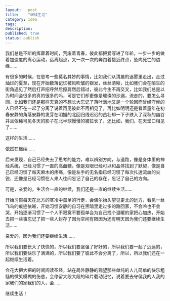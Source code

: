 ```yaml
---
layout:   post
title:    "继续生活"
category: idea
tags:     
description: 
published: true
status: publish
---
```


我们总是不断的挥霍着时间，荒废着青春，彼此都把爱写进了年轮，一步一步的做着加速度的离心运动，远离起点，又一次一次的奔跑着接近终点，坠向死亡的边缘……     


有很多的时候，在思考一些莫名其妙的事情，比如我们从清晨的迷雾里走出，走过灿烂的夏至，现在开始数落记忆被风吹皱的银发，丝丝清晰，比如我们会在陌生的街角遇见了然后打声招呼然后擦肩然后错过，彼此今生不再交叉，比如我们总是以为时间会很多的真的很多的吗，可是它们却更像是璀璨的沙漏，流走的，要怎么寻回，比如我们还是那样天真的不想长大忘记了落叶满地又是一个轮回而曾经守侯的人已经不在一起了分离了说着再见彼此不再相见了，再比如明明还是看着童年在初春安静的角落安静的发芽在明媚的北回归线迟迟的茁壮却一下子跌入了深秋的幽谷并且依稀可见冬天的影子在北半球慢慢的被拉长了，还比如，我们，在天堂口相见了…… 

这样的生活……

依然在继续……

后来发现，自己已经失去了思考的能力，难以辨别方向，与道路，像是身体里的神经系统，已经习惯了一直的高血糖，像是双眼已经可以和晶体找到了默契，像是自己已经习惯了每天麻木的疼痛，像是左手的无名指已经习惯了每次扎透流血的尖锐，还像是已经习惯在人来人往间忘记了自己的存在，忘记了自己的方向。 

可是，亲爱的，生活会一直的继续，我们还是一直的继续生活……

开始习惯每天在北方的寒冷中孤单的行走，会偶尔抬头望见更北的远方，看见一丝飞鸟的痕迹依晰，开始习惯安静的自习在黑暗里走过多的路回家，不会冷也不会哭，开始逐渐习惯了一个人不寂寞不要孤单会为自己找个温暖的家把心加热，开始去把一些事忘记了把一些人封存了因为空间有限因为还有明天因为我们还要继续生活…… 

亲爱的，因为我们还要继续生活……

所以我们要长大了快快的，所以我们要坚强了好好的，所以我们要一起了远远的，所以我们要快乐了满满的，所以我们要了彼此不会分离了，所以，所以我们还在一起继续生活着。 

会花大把大把的时间阅读圣经，站在局外静静的观望那些单纯的人儿简单的快乐粗糙的微笑模糊的伤悲，会停留大段大段的碎片载动记忆，说着要去守侯我的人我的家我们的家我们的人，会…… 

继续生活！